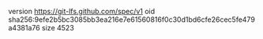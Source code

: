version https://git-lfs.github.com/spec/v1
oid sha256:9efe2b5bc3085bb3ea216e7e61560816f0c30d1bd6cfe26cec5fe479a4381a76
size 4523

